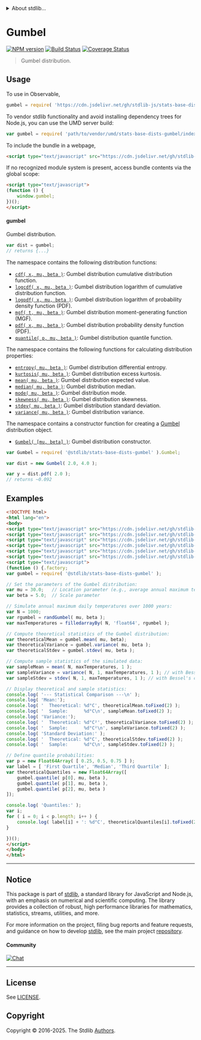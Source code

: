 <!--

@license Apache-2.0

Copyright (c) 2018 The Stdlib Authors.

Licensed under the Apache License, Version 2.0 (the "License");
you may not use this file except in compliance with the License.
You may obtain a copy of the License at

   http://www.apache.org/licenses/LICENSE-2.0

Unless required by applicable law or agreed to in writing, software
distributed under the License is distributed on an "AS IS" BASIS,
WITHOUT WARRANTIES OR CONDITIONS OF ANY KIND, either express or implied.
See the License for the specific language governing permissions and
limitations under the License.

-->


<details>
  <summary>
    About stdlib...
  </summary>
  <p>We believe in a future in which the web is a preferred environment for numerical computation. To help realize this future, we've built stdlib. stdlib is a standard library, with an emphasis on numerical and scientific computation, written in JavaScript (and C) for execution in browsers and in Node.js.</p>
  <p>The library is fully decomposable, being architected in such a way that you can swap out and mix and match APIs and functionality to cater to your exact preferences and use cases.</p>
  <p>When you use stdlib, you can be absolutely certain that you are using the most thorough, rigorous, well-written, studied, documented, tested, measured, and high-quality code out there.</p>
  <p>To join us in bringing numerical computing to the web, get started by checking us out on <a href="https://github.com/stdlib-js/stdlib">GitHub</a>, and please consider <a href="https://opencollective.com/stdlib">financially supporting stdlib</a>. We greatly appreciate your continued support!</p>
</details>

# Gumbel

[![NPM version][npm-image]][npm-url] [![Build Status][test-image]][test-url] [![Coverage Status][coverage-image]][coverage-url] <!-- [![dependencies][dependencies-image]][dependencies-url] -->

> Gumbel distribution.



<section class="usage">

## Usage

To use in Observable,

```javascript
gumbel = require( 'https://cdn.jsdelivr.net/gh/stdlib-js/stats-base-dists-gumbel@umd/browser.js' )
```

To vendor stdlib functionality and avoid installing dependency trees for Node.js, you can use the UMD server build:

```javascript
var gumbel = require( 'path/to/vendor/umd/stats-base-dists-gumbel/index.js' )
```

To include the bundle in a webpage,

```html
<script type="text/javascript" src="https://cdn.jsdelivr.net/gh/stdlib-js/stats-base-dists-gumbel@umd/browser.js"></script>
```

If no recognized module system is present, access bundle contents via the global scope:

```html
<script type="text/javascript">
(function () {
    window.gumbel;
})();
</script>
```

#### gumbel

Gumbel distribution.

```javascript
var dist = gumbel;
// returns {...}
```

The namespace contains the following distribution functions:

<!-- <toc pattern="*+(cdf|pdf|mgf|quantile)*"> -->

<div class="namespace-toc">

-   <span class="signature">[`cdf( x, mu, beta )`][@stdlib/stats/base/dists/gumbel/cdf]</span><span class="delimiter">: </span><span class="description">Gumbel distribution cumulative distribution function.</span>
-   <span class="signature">[`logcdf( x, mu, beta )`][@stdlib/stats/base/dists/gumbel/logcdf]</span><span class="delimiter">: </span><span class="description">Gumbel distribution logarithm of cumulative distribution function.</span>
-   <span class="signature">[`logpdf( x, mu, beta )`][@stdlib/stats/base/dists/gumbel/logpdf]</span><span class="delimiter">: </span><span class="description">Gumbel distribution logarithm of probability density function (PDF).</span>
-   <span class="signature">[`mgf( t, mu, beta )`][@stdlib/stats/base/dists/gumbel/mgf]</span><span class="delimiter">: </span><span class="description">Gumbel distribution moment-generating function (MGF).</span>
-   <span class="signature">[`pdf( x, mu, beta )`][@stdlib/stats/base/dists/gumbel/pdf]</span><span class="delimiter">: </span><span class="description">Gumbel distribution probability density function (PDF).</span>
-   <span class="signature">[`quantile( p, mu, beta )`][@stdlib/stats/base/dists/gumbel/quantile]</span><span class="delimiter">: </span><span class="description">Gumbel distribution quantile function.</span>

</div>

<!-- </toc> -->

The namespace contains the following functions for calculating distribution properties:

<!-- <toc pattern="*+(entropy|kurtosis|mean|median|mode|skewness|stdev|variance)*"> -->

<div class="namespace-toc">

-   <span class="signature">[`entropy( mu, beta )`][@stdlib/stats/base/dists/gumbel/entropy]</span><span class="delimiter">: </span><span class="description">Gumbel distribution differential entropy.</span>
-   <span class="signature">[`kurtosis( mu, beta )`][@stdlib/stats/base/dists/gumbel/kurtosis]</span><span class="delimiter">: </span><span class="description">Gumbel distribution excess kurtosis.</span>
-   <span class="signature">[`mean( mu, beta )`][@stdlib/stats/base/dists/gumbel/mean]</span><span class="delimiter">: </span><span class="description">Gumbel distribution expected value.</span>
-   <span class="signature">[`median( mu, beta )`][@stdlib/stats/base/dists/gumbel/median]</span><span class="delimiter">: </span><span class="description">Gumbel distribution median.</span>
-   <span class="signature">[`mode( mu, beta )`][@stdlib/stats/base/dists/gumbel/mode]</span><span class="delimiter">: </span><span class="description">Gumbel distribution mode.</span>
-   <span class="signature">[`skewness( mu, beta )`][@stdlib/stats/base/dists/gumbel/skewness]</span><span class="delimiter">: </span><span class="description">Gumbel distribution skewness.</span>
-   <span class="signature">[`stdev( mu, beta )`][@stdlib/stats/base/dists/gumbel/stdev]</span><span class="delimiter">: </span><span class="description">Gumbel distribution standard deviation.</span>
-   <span class="signature">[`variance( mu, beta )`][@stdlib/stats/base/dists/gumbel/variance]</span><span class="delimiter">: </span><span class="description">Gumbel distribution variance.</span>

</div>

<!-- </toc> -->

The namespace contains a constructor function for creating a [Gumbel][gumbel-distribution] distribution object.

<!-- <toc pattern="*ctor*"> -->

<div class="namespace-toc">

-   <span class="signature">[`Gumbel( [mu, beta] )`][@stdlib/stats/base/dists/gumbel/ctor]</span><span class="delimiter">: </span><span class="description">Gumbel distribution constructor.</span>

</div>

<!-- </toc> -->

```javascript
var Gumbel = require( '@stdlib/stats-base-dists-gumbel' ).Gumbel;

var dist = new Gumbel( 2.0, 4.0 );

var y = dist.pdf( 2.0 );
// returns ~0.092
```

</section>

<!-- /.usage -->

<section class="examples">

## Examples

<!-- TODO: better examples -->

<!-- eslint no-undef: "error" -->

```html
<!DOCTYPE html>
<html lang="en">
<body>
<script type="text/javascript" src="https://cdn.jsdelivr.net/gh/stdlib-js/array-float64@umd/browser.js"></script>
<script type="text/javascript" src="https://cdn.jsdelivr.net/gh/stdlib-js/array-filled-by@umd/browser.js"></script>
<script type="text/javascript" src="https://cdn.jsdelivr.net/gh/stdlib-js/stats-strided-mean@umd/browser.js"></script>
<script type="text/javascript" src="https://cdn.jsdelivr.net/gh/stdlib-js/stats-base-variance@umd/browser.js"></script>
<script type="text/javascript" src="https://cdn.jsdelivr.net/gh/stdlib-js/stats-base-stdev@umd/browser.js"></script>
<script type="text/javascript" src="https://cdn.jsdelivr.net/gh/stdlib-js/random-base-gumbel@umd/browser.js"></script>
<script type="text/javascript">
(function () {.factory;
var gumbel = require( '@stdlib/stats-base-dists-gumbel' );

// Set the parameters of the Gumbel distribution:
var mu = 30.0;   // Location parameter (e.g., average annual maximum temperature in °C)
var beta = 5.0;  // Scale parameter

// Simulate annual maximum daily temperatures over 1000 years:
var N = 1000;
var rgumbel = randGumbel( mu, beta );
var maxTemperatures = filledarrayBy( N, 'float64', rgumbel );

// Compute theoretical statistics of the Gumbel distribution:
var theoreticalMean = gumbel.mean( mu, beta);
var theoreticalVariance = gumbel.variance( mu, beta );
var theoreticalStdev = gumbel.stdev( mu, beta );

// Compute sample statistics of the simulated data:
var sampleMean = mean( N, maxTemperatures, 1 );
var sampleVariance = variance( N, 1, maxTemperatures, 1 ); // with Bessel's correction
var sampleStdev = stdev( N, 1, maxTemperatures, 1 ); // with Bessel's correction

// Display theoretical and sample statistics:
console.log( '--- Statistical Comparison ---\n' );
console.log( 'Mean:');
console.log( '  Theoretical: %d°C', theoreticalMean.toFixed(2) );
console.log( '  Sample:      %d°C\n', sampleMean.toFixed(2) );
console.log( 'Variance:');
console.log( '  Theoretical: %d°C²', theoreticalVariance.toFixed(2) );
console.log( '  Sample:      %d°C²\n', sampleVariance.toFixed(2) );
console.log( 'Standard Deviation:' );
console.log( '  Theoretical: %d°C', theoreticalStdev.toFixed(2) );
console.log( '  Sample:      %d°C\n', sampleStdev.toFixed(2) );

// Define quantile probabilities:
var p = new Float64Array( [ 0.25, 0.5, 0.75 ] );
var label = [ 'First Quartile', 'Median', 'Third Quartile' ];
var theoreticalQuantiles = new Float64Array([
    gumbel.quantile( p[0], mu, beta ),
    gumbel.quantile( p[1], mu, beta ),
    gumbel.quantile( p[2], mu, beta )
]);

console.log( 'Quantiles:' );
var i;
for ( i = 0; i < p.length; i++ ) {
    console.log( label[i] + ': %d°C', theoreticalQuantiles[i].toFixed(2) );
}

})();
</script>
</body>
</html>
```

</section>

<!-- /.examples -->

<!-- Section for related `stdlib` packages. Do not manually edit this section, as it is automatically populated. -->

<section class="related">

</section>

<!-- /.related -->

<!-- Section for all links. Make sure to keep an empty line after the `section` element and another before the `/section` close. -->


<section class="main-repo" >

* * *

## Notice

This package is part of [stdlib][stdlib], a standard library for JavaScript and Node.js, with an emphasis on numerical and scientific computing. The library provides a collection of robust, high performance libraries for mathematics, statistics, streams, utilities, and more.

For more information on the project, filing bug reports and feature requests, and guidance on how to develop [stdlib][stdlib], see the main project [repository][stdlib].

#### Community

[![Chat][chat-image]][chat-url]

---

## License

See [LICENSE][stdlib-license].


## Copyright

Copyright &copy; 2016-2025. The Stdlib [Authors][stdlib-authors].

</section>

<!-- /.stdlib -->

<!-- Section for all links. Make sure to keep an empty line after the `section` element and another before the `/section` close. -->

<section class="links">

[npm-image]: http://img.shields.io/npm/v/@stdlib/stats-base-dists-gumbel.svg
[npm-url]: https://npmjs.org/package/@stdlib/stats-base-dists-gumbel

[test-image]: https://github.com/stdlib-js/stats-base-dists-gumbel/actions/workflows/test.yml/badge.svg?branch=main
[test-url]: https://github.com/stdlib-js/stats-base-dists-gumbel/actions/workflows/test.yml?query=branch:main

[coverage-image]: https://img.shields.io/codecov/c/github/stdlib-js/stats-base-dists-gumbel/main.svg
[coverage-url]: https://codecov.io/github/stdlib-js/stats-base-dists-gumbel?branch=main

<!--

[dependencies-image]: https://img.shields.io/david/stdlib-js/stats-base-dists-gumbel.svg
[dependencies-url]: https://david-dm.org/stdlib-js/stats-base-dists-gumbel/main

-->

[chat-image]: https://img.shields.io/gitter/room/stdlib-js/stdlib.svg
[chat-url]: https://app.gitter.im/#/room/#stdlib-js_stdlib:gitter.im

[stdlib]: https://github.com/stdlib-js/stdlib

[stdlib-authors]: https://github.com/stdlib-js/stdlib/graphs/contributors

[umd]: https://github.com/umdjs/umd
[es-module]: https://developer.mozilla.org/en-US/docs/Web/JavaScript/Guide/Modules

[deno-url]: https://github.com/stdlib-js/stats-base-dists-gumbel/tree/deno
[deno-readme]: https://github.com/stdlib-js/stats-base-dists-gumbel/blob/deno/README.md
[umd-url]: https://github.com/stdlib-js/stats-base-dists-gumbel/tree/umd
[umd-readme]: https://github.com/stdlib-js/stats-base-dists-gumbel/blob/umd/README.md
[esm-url]: https://github.com/stdlib-js/stats-base-dists-gumbel/tree/esm
[esm-readme]: https://github.com/stdlib-js/stats-base-dists-gumbel/blob/esm/README.md
[branches-url]: https://github.com/stdlib-js/stats-base-dists-gumbel/blob/main/branches.md

[stdlib-license]: https://raw.githubusercontent.com/stdlib-js/stats-base-dists-gumbel/main/LICENSE

[gumbel-distribution]: https://en.wikipedia.org/wiki/Gumbel_distribution

<!-- <toc-links> -->

[@stdlib/stats/base/dists/gumbel/ctor]: https://github.com/stdlib-js/stats-base-dists-gumbel-ctor/tree/umd

[@stdlib/stats/base/dists/gumbel/entropy]: https://github.com/stdlib-js/stats-base-dists-gumbel-entropy/tree/umd

[@stdlib/stats/base/dists/gumbel/kurtosis]: https://github.com/stdlib-js/stats-base-dists-gumbel-kurtosis/tree/umd

[@stdlib/stats/base/dists/gumbel/mean]: https://github.com/stdlib-js/stats-base-dists-gumbel-mean/tree/umd

[@stdlib/stats/base/dists/gumbel/median]: https://github.com/stdlib-js/stats-base-dists-gumbel-median/tree/umd

[@stdlib/stats/base/dists/gumbel/mode]: https://github.com/stdlib-js/stats-base-dists-gumbel-mode/tree/umd

[@stdlib/stats/base/dists/gumbel/skewness]: https://github.com/stdlib-js/stats-base-dists-gumbel-skewness/tree/umd

[@stdlib/stats/base/dists/gumbel/stdev]: https://github.com/stdlib-js/stats-base-dists-gumbel-stdev/tree/umd

[@stdlib/stats/base/dists/gumbel/variance]: https://github.com/stdlib-js/stats-base-dists-gumbel-variance/tree/umd

[@stdlib/stats/base/dists/gumbel/cdf]: https://github.com/stdlib-js/stats-base-dists-gumbel-cdf/tree/umd

[@stdlib/stats/base/dists/gumbel/logcdf]: https://github.com/stdlib-js/stats-base-dists-gumbel-logcdf/tree/umd

[@stdlib/stats/base/dists/gumbel/logpdf]: https://github.com/stdlib-js/stats-base-dists-gumbel-logpdf/tree/umd

[@stdlib/stats/base/dists/gumbel/mgf]: https://github.com/stdlib-js/stats-base-dists-gumbel-mgf/tree/umd

[@stdlib/stats/base/dists/gumbel/pdf]: https://github.com/stdlib-js/stats-base-dists-gumbel-pdf/tree/umd

[@stdlib/stats/base/dists/gumbel/quantile]: https://github.com/stdlib-js/stats-base-dists-gumbel-quantile/tree/umd

<!-- </toc-links> -->

</section>

<!-- /.links -->
